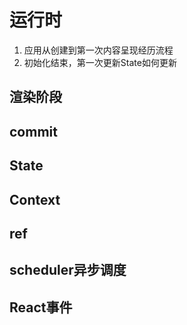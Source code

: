 # 运行时

1. 应用从创建到第一次内容呈现经历流程
2. 初始化结束，第一次更新State如何更新

## 渲染阶段

## commit

## State

## Context

## ref

## scheduler异步调度

## React事件

